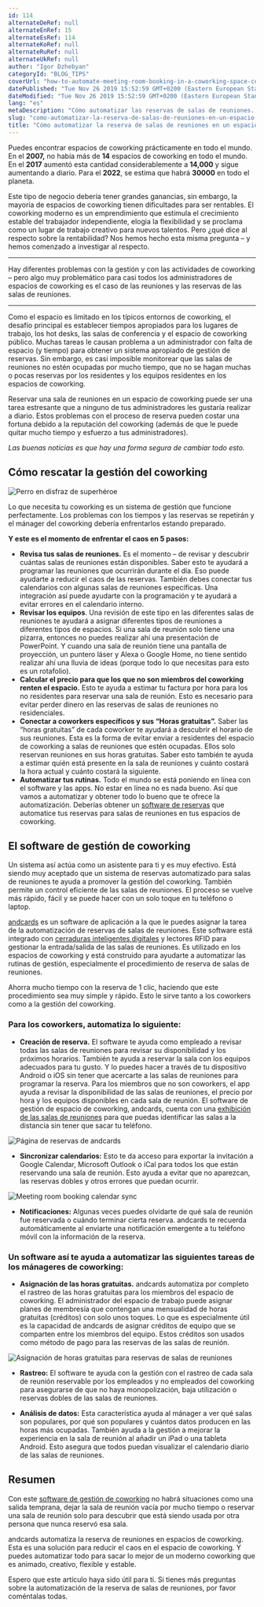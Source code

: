 ```yaml
---
id: 114
alternateDeRef: null
alternateEnRef: 15
alternateEsRef: 114
alternateKoRef: null
alternateRuRef: null
alternateUkRef: null
author: "Igor Dzhebyan"
categoryId: "BLOG_TIPS"
coverUrl: "how-to-automate-meeting-room-booking-in-a-coworking-space-cover.jpg"
datePublished: "Tue Nov 26 2019 15:52:59 GMT+0200 (Eastern European Standard Time)"
dateModified: "Tue Nov 26 2019 15:52:59 GMT+0200 (Eastern European Standard Time)"
lang: "es"
metaDescription: "Cómo automatizar las reservas de salas de reuniones. Aprende cómo gestionar este proceso en un espacio de coworking con la ayuda del software de andcards."
slug: "como-automatizar-la-reserva-de-salas-de-reuniones-en-un-espacio-de-coworking"
title: "Cómo automatizar la reserva de salas de reuniones en un espacio de coworking"
---
```


Puedes encontrar espacios de coworking prácticamente en todo el mundo. En el **2007,** no había más de **14** espacios de coworking en todo el mundo. En el **2017** aumentó esta cantidad considerablemente a **14,000** y sigue aumentando a diario. Para el **2022**, se estima que habrá **30000** en todo el planeta.

Este tipo de negocio debería tener grandes ganancias, sin embargo, la mayoría de espacios de coworking tienen dificultades para ser rentables. El coworking moderno es un emprendimiento que estimula el crecimiento estable del trabajador independiente, elogia la flexibilidad y se proclama como un lugar de trabajo creativo para nuevos talentos. Pero ¿qué dice al respecto sobre la rentabilidad? Nos hemos hecho esta misma pregunta – y hemos comenzado a investigar al respecto.

------

Hay diferentes problemas con la gestión y con las actividades de coworking – pero algo muy problemático para casi todos los administradores de espacios de coworking es el caso de las reuniones y las reservas de las salas de reuniones.

------

Como el espacio es limitado en los típicos entornos de coworking, el desafío principal es establecer tiempos apropiados para los lugares de trabajo, los hot desks, las salas de conferencia y el espacio de coworking público. Muchas tareas le causan problema a un administrador con falta de espacio (y tiempo) para obtener un sistema apropiado de gestión de reservas. Sin embargo, es casi imposible monitorear que las salas de reuniones no estén ocupadas por mucho tiempo, que no se hagan muchas o pocas reservas por los residentes y los equipos residentes en los espacios de coworking.

Reservar una sala de reuniones en un espacio de coworking puede ser una tarea estresante que a ninguno de tus administradores les gustaría realizar a diario. Estos problemas con el proceso de reserva pueden costar una fortuna debido a la reputación del coworking (además de que le puede quitar mucho tiempo y esfuerzo a tus administradores).

*Las buenas noticias es que hay una forma segura de cambiar todo esto.*

## Cómo rescatar la gestión del coworking

![Perro en disfraz de superhéroe](https://s3.ap-northeast-2.amazonaws.com/blogs.andcards.com/how-to-automate-meeting-room-booking-in-a-coworking-space-1.jpg|height=1080,width=1920)

Lo que necesita tu coworking es un sistema de gestión que funcione perfectamente. Los problemas con los tiempos y las reservas se repetirán y el mánager del coworking debería enfrentarlos estando preparado. 

**Y este es el momento de enfrentar el caos en 5 pasos:**

- **Revisa tus salas de reuniones.** Es el momento – de revisar y descubrir cuántas salas de reuniones están disponibles. Saber esto te ayudará a programar las reuniones que ocurrirán durante el día. Eso puede ayudarte a reducir el caos de las reservas. También debes conectar tus calendarios con algunas salas de reuniones específicas. Una integración así puede ayudarte con la programación y te ayudará a evitar errores en el calendario interno.
- **Revisar los equipos**. Una revisión de este tipo en las diferentes salas de reuniones te ayudará a asignar diferentes tipos de reuniones a diferentes tipos de espacios. Si una sala de reunión solo tiene una pizarra, entonces no puedes realizar ahí una presentación de PowerPoint. Y cuando una sala de reunión tiene una pantalla de proyección, un puntero láser y Alexa o Google Home, no tiene sentido realizar ahí una lluvia de ideas (porque todo lo que necesitas para esto es un rotafolio).
- **Calcular el precio para que los que no son miembros del coworking renten el espacio.** Esto te ayuda a estimar tu factura por hora para los no residentes para reservar una sala de reunión. Esto es necesario para evitar perder dinero en las reservas de salas de reuniones no residenciales.
- **Conectar a coworkers específicos y sus “Horas gratuitas”.** Saber las “horas gratuitas” de cada coworker te ayudará a descubrir el horario de sus reuniones. Esta es la forma de evitar enviar a residentes del espacio de coworking a salas de reuniones que estén ocupadas. Ellos solo reservan reuniones en sus horas gratuitas. Saber esto también te ayuda a estimar quién está presente en la sala de reuniones y cuánto costará la hora actual y cuánto costará la siguiente.
- **Automatizar tus rutinas.** Todo el mundo se está poniendo en línea con el software y las apps. No estar en línea no es nada bueno. Así que vamos a automatizar y obtener todo lo bueno que te ofrece la automatización. Deberías obtener un [software de reservas](https://andcards.com/) que automatice tus reservas para salas de reuniones en tus espacios de coworking.

## El software de gestión de coworking

Un sistema así actúa como un asistente para ti y es muy efectivo. Está siendo muy aceptado que un sistema de reservas automatizado para salas de reuniones te ayuda a promover la gestión del coworking. También permite un control eficiente de las salas de reuniones. El proceso se vuelve más rápido, fácil y se puede hacer con un solo toque en tu teléfono o laptop.

[andcards](https://andcards.com/) es un software de aplicación a la que le puedes asignar la tarea de la automatización de reservas de salas de reuniones. Este software está integrado con [cerraduras inteligentes digitales](https://andcards.com/blog/experts/interview-with-bernhard-mehl-ceo-kisi-industry-leading-physical-security-system-for-modern-facilities) y lectores RFID para gestionar la entrada/salida de las salas de reuniones. Es utilizado en los espacios de coworking y está construido para ayudarte a automatizar las rutinas de gestión, especialmente el procedimiento de reserva de salas de reuniones.

Ahorra mucho tiempo con la reserva de 1 clic, haciendo que este procedimiento sea muy simple y rápido. Esto le sirve tanto a los coworkers como a la gestión del coworking.

### Para los coworkers, automatiza lo siguiente:

- **Creación de reserva.** El software te ayuda como empleado a revisar todas las salas de reuniones para revisar su disponibilidad y los próximos horarios. También te ayuda a reservar la sala con los equipos adecuados para tu gusto. Y lo puedes hacer a través de tu dispositivo Android o iOS sin tener que acercarte a las salas de reuniones para programar la reserva. Para los miembros que no son coworkers, el app ayuda a revisar la disponibilidad de las salas de reuniones, el precio por hora y los equipos disponibles en cada sala de reunión. El software de gestión de espacio de coworking, andcards, cuenta con una [exhibición de las salas de reuniones](https://andcards.com/blog/software/meeting-room-display-software-andcards-kiosk) para que puedas identificar las salas a la distancia sin tener que sacar tu teléfono.

![Página de reservas de andcards](https://d7ccq1i35b0cj.cloudfront.net/andcards-bookings-main-light-en-1920-1200.png|height=1200,width=1920)

- **Sincronizar calendarios:** Esto te da acceso para exportar la invitación a Google Calendar, Microsoft Outlook o iCal para todos los que están reservando una sala de reunión. Esto ayuda a evitar que no aparezcan, las reservas dobles y otros errores que puedan ocurrir.

![Meeting room booking calendar sync](https://d7ccq1i35b0cj.cloudfront.net/andcards-bookings-calendar-light-en-1920-1200.png|height=1200,width=1920)

- **Notificaciones:** Algunas veces puedes olvidarte de qué sala de reunión fue reservada o cuándo terminar cierta reserva. andcards te recuerda automáticamente al enviarte una notificación emergente a tu teléfono móvil con la información de la reserva.

### Un software así te ayuda a automatizar las siguientes tareas de los mánageres de coworking:

- **Asignación de las horas gratuitas.** andcards automatiza por completo el rastreo de las horas gratuitas para los miembros del espacio de coworking. El administrador del espacio de trabajo puede asignar planes de membresía que contengan una mensualidad de horas gratuitas (créditos) con solo unos toques. Lo que es especialmente útil es la capacidad de andcards de asignar créditos de equipo que se comparten entre los miembros del equipo. Estos créditos son usados como método de pago para las reservas de las salas de reunión.

![Asignación de horas gratuitas para reservas de salas de reuniones](https://d7ccq1i35b0cj.cloudfront.net/andcards-bookings-create-payment-methods-team-credits-light-en-1920-1200.png|height=1200,width=1920)

- **Rastreo:** El software te ayuda con la gestión con el rastreo de cada sala de reunión reservable por los empleados y no empleados del coworking para asegurarse de que no haya monopolización, baja utilización o reservas dobles de las salas de reuniones.

- **Análisis de datos:** Esta característica ayuda al mánager a ver qué salas son populares, por qué son populares y cuántos datos producen en las horas más ocupadas. También ayuda a la gestión a mejorar la experiencia en la sala de reunión al añadir un iPad o una tableta Android. Esto asegura que todos puedan visualizar el calendario diario de las salas de reuniones.

## Resumen

Con este [software de gestión de coworking](https://andcards.com/) no habrá situaciones como una salida temprana, dejar la sala de reunión vacía por mucho tiempo o reservar una sala de reunión solo para descubrir que está siendo usada por otra persona que nunca reservó esa sala.

andcards automatiza la reserva de reuniones en espacios de coworking. Esta es una solución para reducir el caos en el espacio de coworking. Y puedes automatizar todo para sacar lo mejor de un moderno coworking que es animado, creativo, flexible y estable.

Espero que este artículo haya sido útil para ti. Si tienes más preguntas sobre la automatización de la reserva de salas de reuniones, por favor coméntalas todas. 

